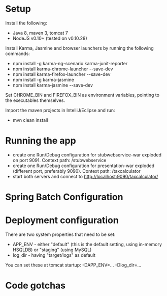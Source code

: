 # Setup

Install the following:
* Java 8, maven 3, tomcat 7
* NodeJS v0.10+ (tested on v0.10.28)

 
Install Karma, Jasmine and browser launchers by running the following commands:
* npm install -g karma-ng-scenario karma-junit-reporter
* npm install karma-chrome-launcher --save-dev
* npm install karma-firefox-launcher --save-dev
* npm install -g karma-jasmine
* npm install karma-jasmine --save-dev

Set CHROME\_BIN and FIREFOX\_BIN as environment variables, pointing to the executables themselves.


Import the maven projects in IntelliJ/Eclipse and run:
* mvn clean install

# Running the app

* create one Run/Debug configuration for stubwebservice-war exploded on port 9091. Context path: /stubwebservice
* create one Run/Debug configuration for presentation-war exploded (different port, preferably 9090). Context path: /taxcalculator
* start both servers and connect to [http://localhost:9090/taxcalculator/](http://localhost:9090/taxcalculator/)

# Spring Batch Configuration


# Deployment configuration

There are two system properties that need to be set:
* APP_ENV - either "default" (this is the default setting, using in-memory HSQLDB) or "staging" (using MySQL)
* log_dir - having "target/logs" as default

You can set these at tomcat startup: -DAPP\_ENV=... -Dlog\_dir=...

# Code gotchas

